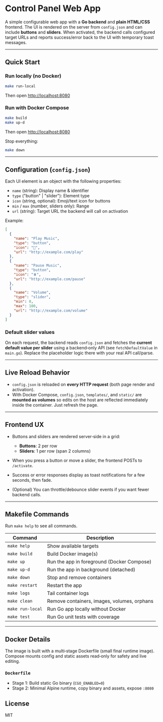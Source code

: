 # Control Panel Web App

A simple configurable web app with a **Go backend** and **plain HTML/CSS** frontend.
The UI is rendered on the server from `config.json` and can include **buttons** and
**sliders**. When activated, the backend calls configured target URLs and reports
success/error back to the UI with temporary toast messages.

---

## Quick Start

### Run locally (no Docker)

```bash
make run-local
```

Then open [http://localhost:8080](http://localhost:8080)

### Run with Docker Compose

```bash
make build
make up-d
```

Then open [http://localhost:8080](http://localhost:8080)

Stop everything:

```bash
make down
```

---

## Configuration (`config.json`)

Each UI element is an object with the following properties:

* `name` (string): Display name & identifier
* `type` ("button" | "slider"): Element type
* `icon` (string, optional): Emoji/text icon for buttons
* `min` / `max` (number, sliders only): Range
* `url` (string): Target URL the backend will call on activation

Example:

```json
[
  {
    "name": "Play Music",
    "type": "button",
    "icon": "🎵",
    "url": "http://example.com/play"
  },
  {
    "name": "Pause Music",
    "type": "button",
    "icon": "⏸️",
    "url": "http://example.com/pause"
  },
  {
    "name": "Volume",
    "type": "slider",
    "min": 0,
    "max": 100,
    "url": "http://example.com/volume"
  }
]
```

### Default slider values

On each request, the backend reads `config.json` and fetches the **current default
value per slider** using a backend‑only API (see `fetchDefaultValue` in `main.go`).
Replace the placeholder logic there with your real API call/parse.

---

## Live Reload Behavior

* `config.json` is reloaded on **every HTTP request** (both page render and activation).
* With Docker Compose, `config.json`, `templates/`, and `static/` are **mounted as volumes**
  so edits on the host are reflected immediately inside the container. Just refresh the page.

---

## Frontend UX

* Buttons and sliders are rendered server‑side in a grid:

  * **Buttons**: 2 per row
  * **Sliders**: 1 per row (span 2 columns)
* When you press a button or move a slider, the frontend POSTs to `/activate`.
* Success or error responses display as toast notifications for a few seconds, then fade.
* (Optional) You can throttle/debounce slider events if you want fewer backend calls.

---

## Makefile Commands

Run `make help` to see all commands.

| Command          | Description                                 |
| ---------------- | ------------------------------------------- |
| `make help`      | Show available targets                      |
| `make build`     | Build Docker image(s)                       |
| `make up`        | Run the app in foreground (Docker Compose)  |
| `make up-d`      | Run the app in background (detached)        |
| `make down`      | Stop and remove containers                  |
| `make restart`   | Restart the app                             |
| `make logs`      | Tail container logs                         |
| `make clean`     | Remove containers, images, volumes, orphans |
| `make run-local` | Run Go app locally without Docker           |
| `make test`      | Run Go unit tests with coverage             |

---

## Docker Details

The image is built with a multi‑stage Dockerfile (small final runtime image). Compose mounts
config and static assets read‑only for safety and live editing.

### `Dockerfile`

* Stage 1: Build static Go binary (`CGO_ENABLED=0`)
* Stage 2: Minimal Alpine runtime, copy binary and assets, expose `:8080`

## License

MIT


